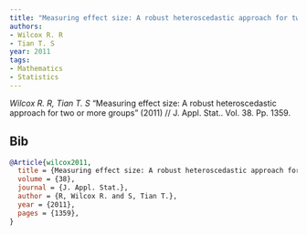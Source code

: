 ```yaml
---
title: "Measuring effect size: A robust heteroscedastic approach for two or more groups"
authors:
- Wilcox R. R
- Tian T. S
year: 2011
tags:
- Mathematics
- Statistics
---
```


<i>Wilcox R. R, Tian T. S</i> <span title="">“Measuring effect size: A robust heteroscedastic approach for two or more groups”</span> (2011) // J. Appl. Stat.. Vol.&nbsp;38. Pp.&nbsp;1359.

## Bib

```bib
@Article{wilcox2011,
  title = {Measuring effect size: A robust heteroscedastic approach for two or more groups},
  volume = {38},
  journal = {J. Appl. Stat.},
  author = {R, Wilcox R. and S, Tian T.},
  year = {2011},
  pages = {1359},
}
```
